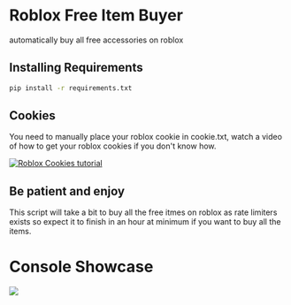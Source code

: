 # Roblox Free Item Buyer

automatically buy all free accessories on roblox

## Installing Requirements

```bash
pip install -r requirements.txt
```
## Cookies
You need to manually place your roblox cookie in cookie.txt, watch a video of how to get your roblox cookies if you don't know how.


[![Roblox Cookies tutorial](https://img.youtube.com/vi/tuXr8O9nxkQ/0.jpg)](https://www.youtube.com/watch?v=tuXr8O9nxkQ)

## Be patient and enjoy
This script will take a bit to buy all the free itmes on roblox as rate limiters exists so expect it to finish in an hour at minimum if you want to buy all the items.

# Console Showcase
![](https://i.imgur.com/o8yeFpS.png)

